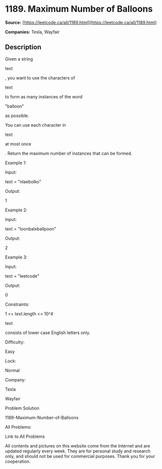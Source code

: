 # 1189. Maximum Number of Balloons

**Source:** [https://leetcode.ca/all/1189.html](https://leetcode.ca/all/1189.html)

**Companies:** Tesla, Wayfair

## Description

Given a string

text

, you want to use the characters
        of

text

to form as many instances of the word

"balloon"

as possible.

You can use each character in

text

at most once

. Return the
        maximum number of instances that can be formed.

Example 1:

Input:

text = "nlaebolko"

Output:

1

Example 2:

Input:

text = "loonbalxballpoon"

Output:

2

Example 3:

Input:

text = "leetcode"

Output:

0

Constraints:

1 <= text.length <= 10^4

text

consists of lower case English letters only.

Difficulty:

Easy

Lock:

Normal

Company:

Tesla

Wayfair

Problem Solution

1189-Maximum-Number-of-Balloons

All Problems:

Link to All Problems

All contents and pictures on this website come from the Internet and are updated regularly every week. They are for personal study and research only, and should not be used for commercial purposes. Thank you for your cooperation.

